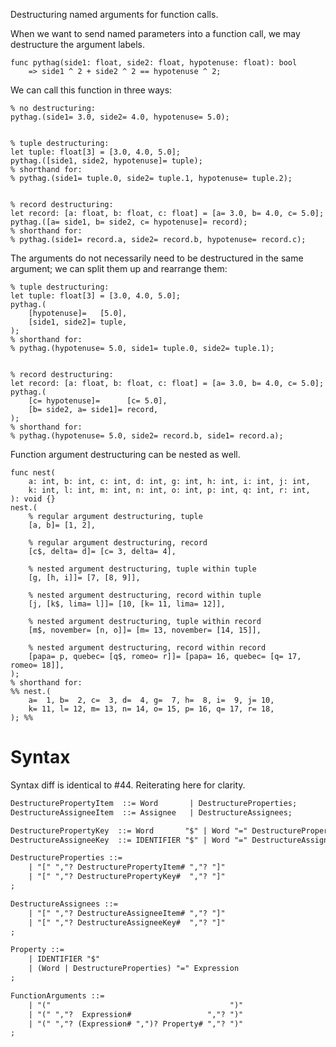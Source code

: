 Destructuring named arguments for function calls.

When we want to send named parameters into a function call, we may destructure the argument labels.
```cp
func pythag(side1: float, side2: float, hypotenuse: float): bool
	=> side1 ^ 2 + side2 ^ 2 == hypotenuse ^ 2;
```
We can call this function in three ways:
```cp
% no destructuring:
pythag.(side1= 3.0, side2= 4.0, hypotenuse= 5.0);


% tuple destructuring:
let tuple: float[3] = [3.0, 4.0, 5.0];
pythag.([side1, side2, hypotenuse]= tuple);
% shorthand for:
% pythag.(side1= tuple.0, side2= tuple.1, hypotenuse= tuple.2);


% record destructuring:
let record: [a: float, b: float, c: float] = [a= 3.0, b= 4.0, c= 5.0];
pythag.([a= side1, b= side2, c= hypotenuse]= record);
% shorthand for:
% pythag.(side1= record.a, side2= record.b, hypotenuse= record.c);
```

The arguments do not necessarily need to be destructured in the same argument; we can split them up and rearrange them:
```cp
% tuple destructuring:
let tuple: float[3] = [3.0, 4.0, 5.0];
pythag.(
	[hypotenuse]=   [5.0],
	[side1, side2]= tuple,
);
% shorthand for:
% pythag.(hypotenuse= 5.0, side1= tuple.0, side2= tuple.1);


% record destructuring:
let record: [a: float, b: float, c: float] = [a= 3.0, b= 4.0, c= 5.0];
pythag.(
	[c= hypotenuse]=      [c= 5.0],
	[b= side2, a= side1]= record,
);
% shorthand for:
% pythag.(hypotenuse= 5.0, side2= record.b, side1= record.a);
```

Function argument destructuring can be nested as well.
```cp
func nest(
	a: int, b: int, c: int, d: int, g: int, h: int, i: int, j: int,
	k: int, l: int, m: int, n: int, o: int, p: int, q: int, r: int,
): void {}
nest.(
	% regular argument destructuring, tuple
	[a, b]= [1, 2],

	% regular argument destructuring, record
	[c$, delta= d]= [c= 3, delta= 4],

	% nested argument destructuring, tuple within tuple
	[g, [h, i]]= [7, [8, 9]],

	% nested argument destructuring, record within tuple
	[j, [k$, lima= l]]= [10, [k= 11, lima= 12]],

	% nested argument destructuring, tuple within record
	[m$, november= [n, o]]= [m= 13, november= [14, 15]],

	% nested argument destructuring, record within record
	[papa= p, quebec= [q$, romeo= r]]= [papa= 16, quebec= [q= 17, romeo= 18]],
);
% shorthand for:
%% nest.(
	a=  1, b=  2, c=  3, d=  4, g=  7, h=  8, i=  9, j= 10,
	k= 11, l= 12, m= 13, n= 14, o= 15, p= 16, q= 17, r= 18,
); %%
```

# Syntax
Syntax diff is identical to #44. Reiterating here for clarity.
```diff
DestructurePropertyItem  ::= Word       | DestructureProperties;
DestructureAssigneeItem  ::= Assignee   | DestructureAssignees;

DestructurePropertyKey  ::= Word       "$" | Word "=" DestructurePropertyItem;
DestructureAssigneeKey  ::= IDENTIFIER "$" | Word "=" DestructureAssigneeItem;

DestructureProperties ::=
	| "[" ","? DestructurePropertyItem# ","? "]"
	| "[" ","? DestructurePropertyKey#  ","? "]"
;

DestructureAssignees ::=
	| "[" ","? DestructureAssigneeItem# ","? "]"
	| "[" ","? DestructureAssigneeKey#  ","? "]"
;

Property ::=
	| IDENTIFIER "$"
	| (Word | DestructureProperties) "=" Expression
;

FunctionArguments ::=
	| "("                                        ")"
	| "(" ","?  Expression#                 ","? ")"
	| "(" ","? (Expression# ",")? Property# ","? ")"
;
```
